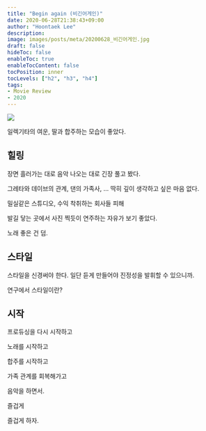 ```yaml
---
title: "Begin again (비긴어게인)"
date: 2020-06-28T21:38:43+09:00
author: "Hoontaek Lee"
description:
image: images/posts/meta/20200628_비긴어게인.jpg
draft: false
hideToc: false
enableToc: true
enableTocContent: false
tocPosition: inner
tocLevels: ["h2", "h3", "h4"]
tags:
- Movie Review
- 2020
---
```


![](/en/posts/20200628_비긴어게인/20200628_비긴어게인.jpg)



일렉기타의 여운, 딸과 합주하는 모습이 좋았다.



## 힐링

장면 흘러가는 대로 음악 나오는 대로 긴장 풀고 봤다.

그레타와 데이브의 관계, 댄의 가족사, ... 딱히 깊이 생각하고 싶은 마음 없다.

밀실같은 스튜디오, 수익 착취하는 회사들 피해

발길 닿는 곳에서 사진 찍듯이 연주하는 자유가 보기 좋았다.

노래 좋은 건 덤.



## 스타일

스타일을 신경써야 한다. 일단 듣게 만들어야 진정성을 발휘할 수 있으니까.

연구에서 스타일이란?



## 시작

프로듀싱을 다시 시작하고 

노래를 시작하고

합주를 시작하고

가족 관계를 회복해가고

음악을 하면서.

즐겁게

즐겁게 하자.